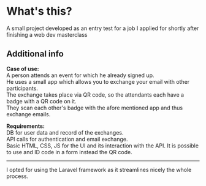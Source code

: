 # What's this?

A small project developed as an entry test for a job I applied for shortly after finishing a web dev masterclass

## Additional info

**Case of use:**  
A person attends an event for which he already signed up.  
He uses a small app which allows you to exchange your email with other participants.  
The exchange takes place via QR code, so the attendants each have a badge with a QR code on it.  
They scan each other's badge with the afore mentioned app and thus exchange emails.  

**Requirements:**   
DB for user data and record of the exchanges.  
API calls for authentication and email exchange.  
Basic HTML, CSS, JS for the UI and its interaction with the API. It is possible to use and ID code in a form instead the QR code.  

<hr>
   
I opted for using the Laravel framework as it streamlines nicely the whole process.
